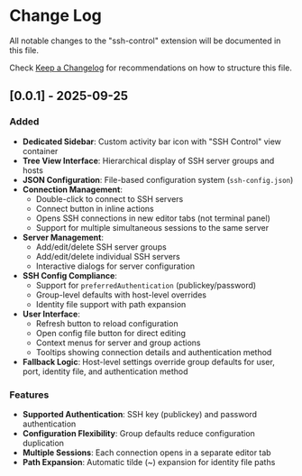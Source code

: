 # Change Log

All notable changes to the "ssh-control" extension will be documented in this file.

Check [Keep a Changelog](http://keepachangelog.com/) for recommendations on how to structure this file.

## [0.0.1] - 2025-09-25

### Added
- **Dedicated Sidebar**: Custom activity bar icon with "SSH Control" view container
- **Tree View Interface**: Hierarchical display of SSH server groups and hosts
- **JSON Configuration**: File-based configuration system (`ssh-config.json`)
- **Connection Management**: 
  - Double-click to connect to SSH servers
  - Connect button in inline actions
  - Opens SSH connections in new editor tabs (not terminal panel)
  - Support for multiple simultaneous sessions to the same server
- **Server Management**:
  - Add/edit/delete SSH server groups
  - Add/edit/delete individual SSH servers
  - Interactive dialogs for server configuration
- **SSH Config Compliance**:
  - Support for `preferredAuthentication` (publickey/password)
  - Group-level defaults with host-level overrides
  - Identity file support with path expansion
- **User Interface**:
  - Refresh button to reload configuration
  - Open config file button for direct editing
  - Context menus for server and group actions
  - Tooltips showing connection details and authentication method
- **Fallback Logic**: Host-level settings override group defaults for user, port, identity file, and authentication method

### Features
- **Supported Authentication**: SSH key (publickey) and password authentication
- **Configuration Flexibility**: Group defaults reduce configuration duplication
- **Multiple Sessions**: Each connection opens in a separate editor tab
- **Path Expansion**: Automatic tilde (~) expansion for identity file paths